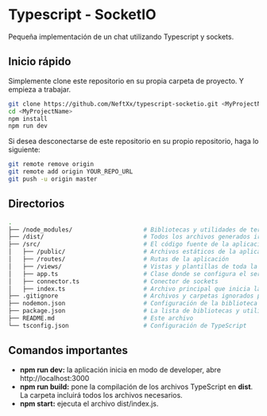 # Typescript - SocketIO

Pequeña implementación de un chat utilizando Typescript y sockets.

## Inicio rápido

Simplemente clone este repositorio en su propia carpeta de proyecto. Y empieza a trabajar.

```bash
git clone https://github.com/NeftXx/typescript-socketio.git <MyProjectName>
cd <MyProjectName>
npm install
npm run dev
```

Si desea desconectarse de este repositorio en su propio repositorio, haga lo siguiente:

```bash
git remote remove origin
git remote add origin YOUR_REPO_URL
git push -u origin master
```

## Directorios

```bash
.
├── /node_modules/                    # Bibliotecas y utilidades de terceros
├── /dist/                            # Todos los archivos generados irán aquí y se ejecutarán desde esta carpeta
├── /src/                             # El código fuente de la aplicación
│   ├── /public/                      # Archivos estáticos de la aplicación
│   ├── /routes/                      # Rutas de la aplicación
│   ├── /views/                       # Vistas y plantillas de toda la aplicación
│   ├── app.ts                        # Clase donde se configura el servidor
│   ├── connector.ts                  # Conector de sockets
│   ├── index.ts                      # Archivo principal que inicia la aplicación
├── .gitignore                        # Archivos y carpetas ignorados por git
├── nodemon.json                      # Configuración de la biblioteca nodemon
├── package.json                      # La lista de bibliotecas y utilidades de terceros
├── README.md                         # Este archivo
└── tsconfig.json                     # Configuración de TypeScript
```

## Comandos importantes

- **npm run dev:** la aplicación inicia en modo de developer, abre http://localhost:3000
- **npm run build:** pone la compilación de los archivos TypeScript en **dist**. La carpeta incluirá todos los archivos necesarios.
- **npm start:** ejecuta el archivo dist/index.js.
